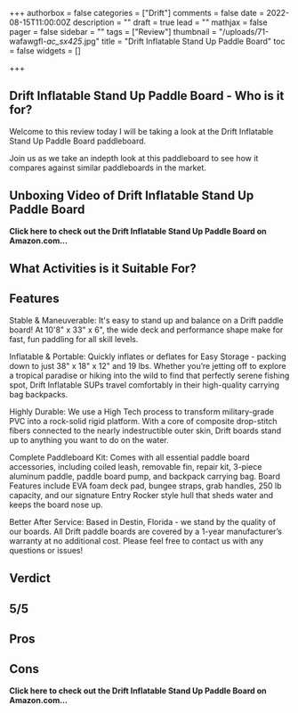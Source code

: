 +++
authorbox = false
categories = ["Drift"]
comments = false
date = 2022-08-15T11:00:00Z
description = ""
draft = true
lead = ""
mathjax = false
pager = false
sidebar = ""
tags = ["Review"]
thumbnail = "/uploads/71-wafawgfl-_ac_sx425_.jpg"
title = "Drift Inflatable Stand Up Paddle Board"
toc = false
widgets = []

+++
## Drift Inflatable Stand Up Paddle Board  - Who is it for?

Welcome to this review today I will be taking a look at the Drift Inflatable Stand Up Paddle Board paddleboard. 

Join us as we take an indepth look at this paddleboard to see how it compares against similar paddleboards in the market.

## Unboxing Video of Drift Inflatable Stand Up Paddle Board

**Click here to check out the Drift Inflatable Stand Up Paddle Board  on Amazon.com...**

## What Activities is it Suitable For?

## Features

Stable & Maneuverable: It's easy to stand up and balance on a Drift paddle board! At 10'8" x 33" x 6", the wide deck and performance shape make for fast, fun paddling for all skill levels.

Inflatable & Portable: Quickly inflates or deflates for Easy Storage - packing down to just 38" x 18" x 12" and 19 lbs. Whether you’re jetting off to explore a tropical paradise or hiking into the wild to find that perfectly serene fishing spot, Drift Inflatable SUPs travel comfortably in their high-quality carrying bag backpacks.

Highly Durable: We use a High Tech process to transform military-grade PVC into a rock-solid rigid platform. With a core of composite drop-stitch fibers connected to the nearly indestructible outer skin, Drift boards stand up to anything you want to do on the water.

Complete Paddleboard Kit: Comes with all essential paddle board accessories, including coiled leash, removable fin, repair kit, 3-piece aluminum paddle, paddle board pump, and backpack carrying bag. Board Features include EVA foam deck pad, bungee straps, grab handles, 250 lb capacity, and our signature Entry Rocker style hull that sheds water and keeps the board nose up.

Better After Service: Based in Destin, Florida - we stand by the quality of our boards. All Drift paddle boards are covered by a 1-year manufacturer’s warranty at no additional cost. Please feel free to contact us with any questions or issues!

## Verdict

## 5/5

## Pros

## Cons

**Click here to check out the Drift Inflatable Stand Up Paddle Board  on Amazon.com...**